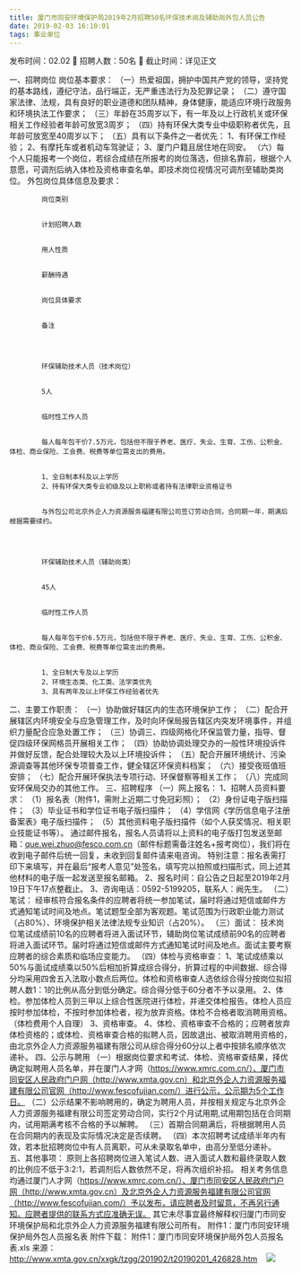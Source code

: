 ```yaml
---
title: 厦门市同安环境保护局2019年2月招聘50名环保技术岗及辅助岗外包人员公告
date: 2019-02-03 16:10:01
tags: 事业单位
---
```

发布时间：02.02   🌟   招聘人数：50名   🌈   截止时间：详见正文
<!-- more -->
一、招聘岗位
岗位基本要求：
（一）热爱祖国，拥护中国共产党的领导，坚持党的基本路线，遵纪守法，品行端正，无严重违法行为及犯罪记录；
（二）遵守国家法律、法规，具有良好的职业道德和团队精神，身体健康，能适应环境行政服务和环境执法工作要求；
（三）年龄在35周岁以下，有一年及以上行政机关或环保相关工作经验者年龄可放宽3周岁；
（四）持有环保大类专业中级职称者优先，且年龄可放宽至40周岁以下；
（五）具有以下条件之一者优先：
1、有环保工作经验；
2、有摩托车或者机动车驾驶证；
3、厦门户籍且居住地在同安。
（六）每个人只能报考一个岗位，若综合成绩在所报考的岗位落选，但排名靠前，根据个人意愿，可调剂后纳入体检及资格审查名单。即技术岗位视情况可调剂至辅助类岗位。
外包岗位具体信息及要求：

    
        
            
            岗位类别
            
            
            计划招聘人数
            
            
            用人性质
            
            
            薪酬待遇
            
            
            岗位具体要求
            
            
            备注
            
        
        
            
            环保辅助技术人员（技术岗位）
            
            
            5人
            
            
            临时性工作人员
            
            
            每人每年包干价7.5万元，包括但不限于养老、医疗、失业、生育、工伤、公积金、体检、商业保险、工会费、税费等单位需支出的费用。
            
            
            1、全日制本科及以上学历
            2、持有环保大类专业初级及以上职称或者持有法律职业资格证书
            
            
            与外包公司北京外企人力资源服务福建有限公司签订劳动合同，合同期一年，期满后根据需要续约。
            
        
        
            
            环保辅助技术人员（辅助岗类）
            
            
            45人
            
            
            临时性工作人员
            
            
            每人每年包干价6.5万元，包括但不限于养老、医疗、失业、生育、工伤、公积金、体检、商业保险、工会费、税费等单位需支出的费用。
            
            
            1、全日制大专及以上学历
            2、环境生态类、化工类、法学类优先
            3、具有两年及以上环保工作经验者优先
            
        
    

二、主要工作职责：
（一）协助做好辖区内的生态环境保护工作；
（二）配合开展辖区内环境安全与应急管理工作，及时向环保局报告辖区内突发环境事件，并组织力量配合应急处置工作；
（三）协调三、四级网格化环保监管力量，指导、督促四级环保网格员开展相关工作；
（四）协助协调处理交办的一般性环境投诉件并做好反馈，配合处理较大及以上环境投诉件；
（五）配合开展环境统计、污染源调查等其他环保专项普查工作，健全辖区环保资料档案；
（六）接受夜班值班安排；
（七）配合开展环保执法专项行动、环保督察等相关工作；
（八）完成同安环保局交办的其他工作。
三、招聘程序
（一）网上报名：
1、招聘人员资料要求：
（1）报名表（附件1，需附上近期二寸免冠彩照）；
（2）身份证电子版扫描件；
（3）毕业证书和学位证书电子版扫描件；
（4）学信网《学历信息电子注册备案表》电子版扫描件；
（5）其他资料电子版扫描件（如个人获奖情况、相关职业技能证书等）。
通过邮件报名，报名人员请将以上资料的电子版打包发送至邮箱：que.wei.zhuo@fesco.com.cn（邮件标题需备注姓名+报考岗位），我们将在收到电子邮件后统一回复，未收到回复邮件请来电咨询。
特别注意：报名表需打印下来填写，并在最后“报考人意见”处签名，填写完以拍照或扫描形式，同上述其他材料的电子版一起发送至报名邮箱。
2、报名时间：自公告之日起至2019年2月19日下午17点整截止。
3、咨询电话：0592-5199205，联系人：阙先生。
（二）笔试：
经审核符合报名条件的应聘者将统一参加笔试，届时将通过短信或邮件方式通知笔试时间及地点。笔试题型全部为客观题。笔试范围为行政职业能力测试（占80%）、环境保护相关法律法规专业知识（占20%）。
（三）面试：
技术岗位笔试成绩前10名的应聘者将进入面试环节，辅助岗位笔试成绩前90名的应聘者将进入面试环节。届时将通过短信或邮件方式通知笔试时间及地点。面试主要考察应聘者的综合素质和临场应变能力。
（四）体检与资格审查：
1、笔试成绩乘以50%与面试成绩乘以50%后相加折算成综合得分，折算过程的中间数据、综合得分均采用四舍五入法取小数点后两位。体检和资格审查人选依综合得分按岗位拟招聘人数1：1的比例从高分到低分确定。综合得分低于60分者不予以录用。
2、体检。参加体检人员到三甲以上综合性医院进行体检，并递交体检报告。体检人员应按时参加体检，不按时参加体检者，视为放弃资格。体检不合格者取消聘用资格。（体检费用个人自理）
3、资格审查。
4、体检、资格审查不合格的；应聘者放弃体检资格的；或体检、资格审查合格的拟聘人员，因故退出、被取消聘用资格的，由北京外企人力资源服务福建有限公司从综合得分60分以上者中按排名顺序依次递补。
四、公示与聘用
（一）根据岗位要求和考试、体检、资格审查结果，择优确定拟聘用人员名单，并在厦门人才网（https://www.xmrc.com.cn/）、厦门市同安区人民政府门户网（http://www.xmta.gov.cn）和北京外企人力资源服务福建有限公司官网（http://www.fescofujian.com/）进行公示，公示期为5个工作日。
（二）公示结果不影响聘用的，确定为聘用人员，并按相关规定与北京外企人力资源服务福建有限公司签定劳动合同，实行2个月试用期,试用期包括在合同期内，试用期满考核不合格的予以解聘。
（三）首期合同期满后，将根据聘用人员在合同期内的表现及实际情况决定是否续聘。
（四）本次招聘考试成绩半年内有效，若本批招聘岗位中有人员离职，可从未录取名单中，由高分至低分递补。
五、其他事项：
原则上各招聘岗位进入笔试人数、进入面试人数和最终录取人数的比例应不低于3:2:1，若调剂后人数依然不足，将再次组织补招。
相关考务信息均通过厦门人才网（https://www.xmrc.com.cn/）、厦门市同安区人民政府门户网（http://www.xmta.gov.cn）及北京外企人力资源服务福建有限公司官网（http://www.fescofujian.com/）予以发布，请应聘者及时留意，不再另行通知。应聘者提供的联系方式应准确无误。
其它未尽事宜最终解释权归厦门市同安环境保护局和北京外企人力资源服务福建有限公司所有。
附件1：厦门市同安环境保护局外包人员报名表
附件下载：
附件1：厦门市同安环境保护局外包人员报名表.xls
来源：
http://www.xmta.gov.cn/xxgk/tzgg/201902/t20190201_426828.htm
 
 ![](https://cdn.weiweiblog.cn/20181015134814.png)